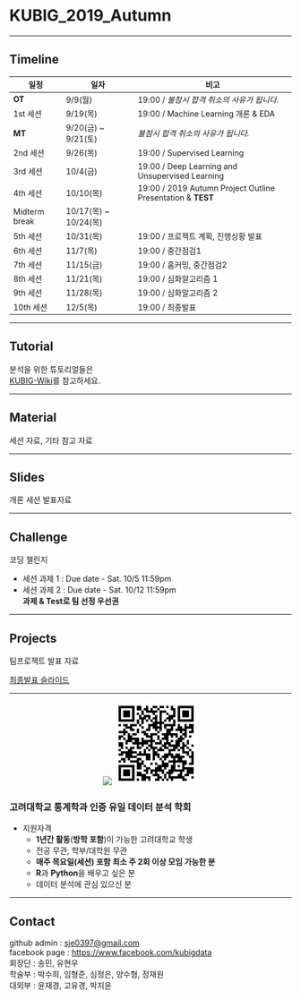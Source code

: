 # KUBIG_2019_Autumn
--------------------------------------------------
## Timeline  
| 일정                    |  일자 | 비고                                |
| ------------------- | -------------|-------------------------- |
| **OT** | 9/9(월) | 19:00 / *불참시 합격 취소의 사유가 됩니다.* |
| 1st 세션 | 9/19(목) | 19:00 / Machine Learning 개론 & EDA |
| **MT** | 9/20(금) ~ 9/21(토) | *불참시 합격 취소의 사유가 됩니다.*|
| 2nd 세션 | 9/26(목) | 19:00 / Supervised Learning |
| 3rd 세션 | 10/4(금) | 19:00 / Deep Learning and Unsupervised Learning  |
| 4th 세션 | 10/10(목) | 19:00 / 2019 Autumn Project Outline Presentation & **TEST** |
| Midterm break | 10/17(목) ~ 10/24(목) |        |
| 5th 세션 | 10/31(목) | 19:00 / 프로젝트 계획, 진행상황 발표 |
| 6th 세션 | 11/7(목) | 19:00 / 중간점검1 |
| 7th 세션 | 11/15(금) | 19:00 / 홈커밍, 중간점검2 |
| 8th 세션 | 11/21(목) | 19:00 / 심화알고리즘 1 |
| 9th 세션 | 11/28(목) | 19:00 / 심화알고리즘 2 |
| 10th 세션 | 12/5(목) | 19:00 / 최종발표 |

-----------------------------------------------------
## Tutorial
분석을 위한 튜토리얼들은  
[KUBIG-Wiki](https://github.com/KU-BIG/KUBIG_Wiki)를 참고하세요.

-----------------------------------------------------
## Material
세션 자료, 기타 참고 자료

-----------------------------------------------------
## Slides
개론 세션 발표자료

-----------------------------------------------------
## Challenge
코딩 챌린지  
- 세션 과제 1 : Due date - Sat. 10/5 11:59pm  
- 세션 과제 2 : Due date - Sat. 10/12 11:59pm  
**과제 & Test로 팀 선정 우선권**

-----------------------------------------------------
## Projects
팀프로젝트 발표 자료

[최종발표 슬라이드](https://github.com/KU-BIG/KUBIG_2019_Autumn/tree/master/projects/Week10)

-----------------------------------------------------

<p align="center">
  <img width=560 src="https://user-images.githubusercontent.com/33321949/62995357-287d0100-be9b-11e9-971f-f286e7418e32.jpg">
  <img width=150 src="qr-code.png">
</p>


### 고려대학교 통계학과 인증 유일 데이터 분석 학회
* 지원자격
  - **1년간 활동**(**방학 포함**)이 가능한 고려대학교 학생
  - 전공 무관, 학부/대학원 무관
  - **매주 목요일(세션) 포함 최소 주 2회 이상 모임 가능한 분**
  - **R**과 **Python**을 배우고 싶은 분
  - 데이터 분석에 관심 있으신 분


-----------------------------------------------------
## Contact
github admin : sje0397@gmail.com  
facebook page : https://www.facebook.com/kubigdata  
회장단 : 송민, 유현우  
학술부 : 박수희, 임형준, 심정은, 양수형, 정재원  
대외부 : 윤재경, 고유경, 박지윤  
 
